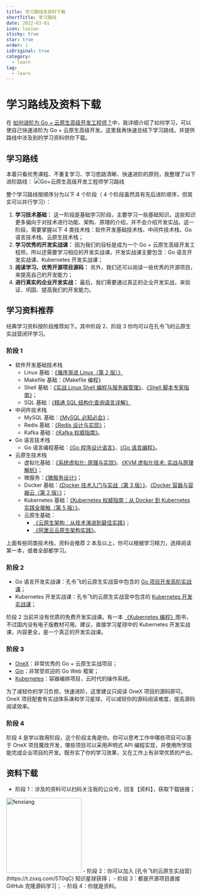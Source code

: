 ```yaml
---
title: 学习路线及资料下载
shortTitle: 学习路线
date: 2022-03-01
icon: luxian
sticky: true
star: true
order: 1
isOriginal: true
category:
  - learn
tag:
  - learn
---
```


# 学习路线及资料下载

在 [如何进阶为 Go + 云原生高级开发工程师？](/cloudnative/advanced/advanced.md)中，我详细介绍了如何学习，可以使自己快速进阶为 Go + 云原生高级开发。这里我再快速总结下学习路线，并提供路线中涉及到的学习资料供你下载。

## 学习路线

本着只看优秀课程、不重复学习、学习思路清晰、快速进阶的原则，我整理了以下进阶路线：
![Go+云原生高级开发工程师学习路线](/images/Go+云原生高级开发工程师学习路线-水印.png)

整个学习路线按顺序分为以下 4 个阶段（ 4 个阶段虽然具有先后进阶顺序，但其实可以并行学习）：
1. **学习技术基础：** 这一阶段是基础学习阶段，主要学习一些基础知识。这些知识更多偏向于对技术进行功能、架构、原理的介绍，并不会介绍开发实战。这一阶段，需要掌握以下 4 类技术栈：软件开发基础技术栈、中间件技术栈、Go 语言技术栈、云原生技术栈；
2. **学习优秀的开发实战课：** 因为我们的目标是成为一个 Go + 云原生高级开发工程师，所以还需要学习相应的开发实战课。开发实战课主要包含：Go 语言开发实战课、Kubernetes 开发实战课；
3. **阅读学习、优秀开源项目源码：** 另外，我们还可以阅读一些优秀的开源项目，来提高自己的开发能力；
4. **进行真实的企业开发实战：** 最后，我们需要通过真正的企业开发实战，来验证、巩固、提高我们的开发能力。

## 学习资料推荐

经典学习资料按阶段推荐如下。其中阶段 2、阶段 3 你均可以在孔令飞的云原生实战营闭环学习。

### 阶段 1

- 软件开发基础技术栈
  - Linux 基础：[《循序渐进 Linux（第 2 版）》](https://book.douban.com/subject/26758194/)
  - Makefile 基础：《Makefile 编程》
  - Shell 基础：[《实战 Linux Shell 编程与服务器管理》](https://book.douban.com/subject/4722707/)、[《Shell 脚本专家指南》](https://book.douban.com/subject/4935288/)；
  - SQL 基础：[《精通 SQL 结构化查询语言详解》](https://book.douban.com/subject/2022427/)
- 中间件技术栈
  - MySQL 基础：[《MySQL 必知必会》](https://book.douban.com/subject/3354490/)；
  - Redis 基础：[《Redis 设计与实现》](https://book.douban.com/subject/25900156/)；
  - Kafka 基础：[《Kafka 权威指南》](https://book.douban.com/subject/27665114/)。
- Go 语言技术栈
  - Go 语言编程基础：[《Go 程序设计语言》](https://book.douban.com/subject/27044219/)、[《Go 语言编程》](https://book.douban.com/subject/11577300/)。
- 云原生技术栈
  - 虚拟化基础：[《系统虚拟化: 原理与实现》](https://book.douban.com/subject/3619896/)、[《KVM 虚拟化技术: 实战与原理解析》](https://book.douban.com/subject/25743939/)；
  - 微服务：[《微服务设计》](https://book.douban.com/subject/26772677/)；
  - Docker 基础：[《Docker 技术入门与实战（第 3 版）》](https://book.douban.com/subject/30329430/)、[《Docker 容器与容器云（第 2 版）》](https://book.douban.com/subject/26894736/)；
  - Kubernetes 基础：[《Kubernetes 权威指南：从 Docker 到 Kubernetes 实践全接触（第 5 版）》](https://book.douban.com/subject/35458432/)。
  - 云原生基础：
    - [《云原生架构：从技术演进到最佳实践》](https://book.douban.com/subject/35637708/)；
    - [《阿里云云原生架构实践》](https://book.douban.com/subject/35469552/)。

上面有些同类技术栈，资料会推荐 2 本及以上，你可以根据学习精力，选择阅读第一本，或者全部都学习。

### 阶段 2

- Go 语言开发实战课：孔令飞的云原生实战营中包含的 [Go 项目开发高阶实战课](/cloudnative/catalog/go.md)；
- Kubernetes 开发实战课：孔令飞的云原生实战营中包含的 [Kubernetes 开发实战课](/cloudnative/catalog/kubernetes.md)；

阶段 2 当前并没有优质的免费开发实战课。有一本 [《Kubernetes 编程》](https://book.douban.com/subject/35498478/)图书，不过国内没有电子版教材可用。建议，直接学习星球中的 Kubernetes 开发实战课，内容更全，是一个真正的开发实战课。

### 阶段 3

- [OneX](https://github.com/superproj/onex)：非常优秀的 Go + 云原生实战项目；
- [Gin](https://github.com/gin-gonic/gin)：非常受欢迎的 Go Web 框架；
- [Kubernetes](https://github.com/kubernetes/kubernetes)：容器编排项目，云时代的操作系统。

为了减轻你的学习负担，快速进阶，这里建议只阅读 OneX 项目的源码即可。OneX 项目配套有实战体系课和学习星球，可以减轻你的源码阅读难度，提高源码阅读效率。

### 阶段 4

阶段 4 是学以致用阶段，这个阶段主角是你。你可以思考工作中哪些项目可以基于 OneX 项目魔改开发，哪些项目可以采用声明式 API 编程实现，并使用所学技能完成企业项目的开发。既夯实了你的学习效果，又在工作上有非常优质的产出。

## 资料下载

- 阶段 1：涉及的资料可以扫码关注我的公众号，回复【资料】，获取下载链接；
<img src="/images/contact/微信公众号-8cm.jpg" alt="fenxiang" style="width:200px; height:auto;">
- 阶段 2：你可以加入 [孔令飞的云原生实战营](https://t.zsxq.com/5T0qC) 知识星球获得；
- 阶段 3：都是开源项目直接 GitHub 克隆源码学习；
- 阶段 4：你就是资料。
